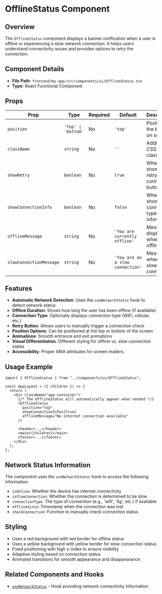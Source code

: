 # OfflineStatus Component

## Overview

The `OfflineStatus` component displays a banner notification when a user is offline or experiencing a slow network connection. It helps users understand connectivity issues and provides options to retry the connection.

## Component Details

- **File Path**: `frontend/my-app/src/components/ui/OfflineStatus.tsx`
- **Type**: React Functional Component

## Props

| Prop                    | Type                | Required | Default                          | Description                                 |
| ----------------------- | ------------------- | -------- | -------------------------------- | ------------------------------------------- |
| `position`              | `'top' \| 'bottom'` | No       | `'top'`                          | Position of the banner on screen            |
| `className`             | `string`            | No       | `''`                             | Additional CSS classes                      |
| `showRetry`             | `boolean`           | No       | `true`                           | Whether to show a retry connection button   |
| `showConnectionInfo`    | `boolean`           | No       | `false`                          | Whether to show connection type information |
| `offlineMessage`        | `string`            | No       | `'You are currently offline'`    | Message to display when offline             |
| `slowConnectionMessage` | `string`            | No       | `'You are on a slow connection'` | Message when on slow connection             |

## Features

- **Automatic Network Detection**: Uses the `useNetworkStatus` hook to detect network status
- **Offline Duration**: Shows how long the user has been offline (if available)
- **Connection Type**: Optionally displays connection type (WiFi, cellular, etc.)
- **Retry Button**: Allows users to manually trigger a connection check
- **Position Options**: Can be positioned at the top or bottom of the screen
- **Animations**: Smooth entrance and exit animations
- **Visual Differentiation**: Different styling for offline vs. slow connection states
- **Accessibility**: Proper ARIA attributes for screen readers

## Usage Example

```tsx
import { OfflineStatus } from "../components/ui/OfflineStatus";

const AppLayout = ({ children }) => {
  return (
    <div className="app-container">
      {/* The OfflineStatus will automatically appear when needed */}
      <OfflineStatus
        position="top"
        showConnectionInfo={true}
        offlineMessage="No internet connection available"
      />

      <header>...</header>
      <main>{children}</main>
      <footer>...</footer>
    </div>
  );
};
```

## Network Status Information

The component uses the `useNetworkStatus` hook to access the following information:

- `isOnline`: Whether the device has internet connectivity
- `isSlowConnection`: Whether the connection is determined to be slow
- `connectionType`: The type of connection (e.g., 'wifi', '4g', etc.) if available
- `offlineSince`: Timestamp when the connection was lost
- `checkConnection`: Function to manually check connection status

## Styling

- Uses a red background with red border for offline status
- Uses a yellow background with yellow border for slow connection status
- Fixed positioning with high z-index to ensure visibility
- Adaptive styling based on connection status
- Animated transitions for smooth appearance and disappearance

## Related Components and Hooks

- [`useNetworkStatus`](../../hooks/useNetworkStatus.md) - Hook providing network connectivity information
